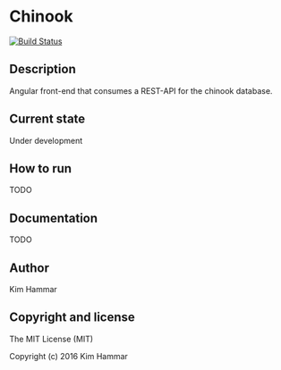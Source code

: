 # Chinook 

[![Build Status](https://travis-ci.org/Limmen/chinook.svg?branch=master)](https://travis-ci.org/Limmen/chinook)

## Description

Angular front-end that consumes a REST-API for the chinook database.

## Current state

Under development

## How to run

TODO

## Documentation

TODO

## Author

Kim Hammar

## Copyright and license

The MIT License (MIT)

Copyright (c) 2016 Kim Hammar